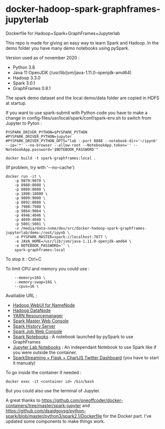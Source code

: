 # docker-hadoop-spark-graphframes-jupyterlab
Dockerfile for Hadoop+Spark+GraphFrames+Jupyterlab

This repo is made for giving an easy way to learn Spark and Hadoop. In the demo folder you have many demo notebooks using pySpark.


Version used as of november 2020 :
- Python 3.8
- Java 11 OpenJDK (/usr/lib/jvm/java-1.11.0-openjdk-amd64)
- Hadoop 3.3.0
- Spark 3.0.1
- GraphFrames 0.8.1

The spark demo dataset and the local demo/data folder are copied in HDFS at startup. 

If you want to use spark-submit with Python code you have to make a change in config-files/usr/local/spark/conf/spark-env.sh to switch from Jupyter to Pyton :
```
PYSPARK_DRIVER_PYTHON=$PYSPARK_PYTHON
#PYSPARK_DRIVER_PYTHON=jupyter
#PYSPARK_DRIVER_PYTHON_OPTS="lab --port 8888 --notebook-dir='~/ipynb' --ip='*' --no-browser --allow-root --NotebookApp.token='' --NotebookApp.password='$NOTEBOOK_PASSWORD'"
```


```
docker build -t spark-graphframes:local .
```
(If problem, try with '--no-cache')

```
docker run -it \
    -p 9879:9870 \
    -p 8988:8088 \
    -p 8089:8080 \
    -p 1808:18080 \
    -p 9009:9000 \
    -p 8892:8888 \
    -p 7988:7988 \
    -p 9864:9864 \
    -p 4946:4046 \
    -p 4049:4040 \
    -p 5001:5001 \
    -v /media/data-nvme/dev/src/docker-hadoop-spark-graphframes-jupyterlab/demo:/root/ipynb \
    -e PYSPARK_MASTER=spark://localhost:7077 \
    -e JAVA_HOME=/usr/lib/jvm/java-1.11.0-openjdk-amd64 \
    -e NOTEBOOK_PASSWORD='' \
    spark-graphframes:local
```

To stop it : Ctrl+C

To limit CPU and memory you could use :
```
    --memory=16G \
    --memory-swap=16G \
    --cpus=16 \
```


Availiable URL :
- [Hadoop WebUI for NameNode](http://localhost:9879)
- [Hadoop DataNode](http://localhost:9864)
- [YARN Resourcemanager](http://localhost:8988)
- [Spark Master Web Console](http://localhost:8089)
- [Spark History Server](http://localhost:1808)
- [Spark Job Web Console](http://localhost:4049)
- [Spark Notebooks](http://localhost:8892) : A notebook launched by pySpark to use GraphFrames
- [Jupyter Lab Notebooks](http://localhost:7988) : An independant Notebook to use Spark like if you were outside the container.
- [SparkStreaming + Flask + ChartJS Twitter Dashboard](http://localhost:5001) (you have to start it manualy)

To go inside the container if needed :
```
docker exec -it <container id> /bin/bash
```

But you could also use the terminal of Jupyter.

A great thanks to https://github.com/oneoffcoder/docker-containers/tree/master/spark-jupyter and https://github.com/dsaidgovsg/python-spark/blob/master/python3/spark2.1/Dockerfile for the Docker part. I've updated some components to make things work.
